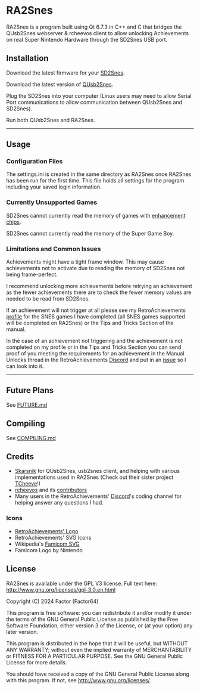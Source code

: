 # RA2Snes

RA2Snes is a program built using Qt 6.7.3 in C++ and C that bridges the QUsb2Snes webserver & rcheevos client to allow unlocking Achievements on real Super Nintendo Hardware through the SD2Snes USB port.

## Installation 

Download the latest firmware for your [SD2Snes](https://sd2snes.de/blog/downloads).

Download the latest version of [QUsb2Snes](https://github.com/Skarsnik/QUsb2snes/releases).

Plug the SD2Snes into your computer (Linux users may need to allow Serial Port communications to allow communication between QUsb2Snes and SD2Snes).

Run both QUsb2Snes and RA2Snes.

---

## Usage

### Configuration Files

The settings.ini is created in the same directory as RA2Snes once RA2Snes has been run for the first time. This file holds all settings for the program including your saved login information.

### Currently Unsupported Games

SD2Snes cannot currently read the memory of games with [enhancement chips](https://en.wikipedia.org/wiki/List_of_Super_NES_enhancement_chips).

SD2Snes cannot currently read the memory of the Super Game Boy.

### Limitations and Common Issues

Achievements might have a tight frame window. This may cause achievements not to activate due to reading the memory of SD2Snes not being frame-perfect. 

I recommend unlocking more achievements before retrying an achievement as the fewer achievements there are to check the fewer memory values are needed to be read from SD2Snes.

If an achievement will not trigger at all please see my RetroAchievements [profile](https://retroachievements.org/user/Factor64) for the SNES games I have completed (all SNES games supported will be completed on RA2Snes) or the Tips and Tricks Section of the manual.

In the case of an achievement not triggering and the achievement is not completed on my profile or in the Tips and Tricks Section you can send proof of you meeting the requirements for an achievement in the Manual Unlocks thread in the RetroAchievements [Discord](https://discord.gg/dq2E4hE) and put in an [issue](https://github.com/Factor-64/ra2snes/issues) so I can look into it.

---

## Future Plans

See [FUTURE.md](FUTURE.md)

## Compiling

See [COMPILING.md](COMPILING.md)

## Credits

* [Skarsnik](https://github.com/Skarsnik) for QUsb2Snes, usb2snes client, and helping with various implementations used in RA2Snes (Check out their sister project [TCheeve](https://github.com/Skarsnik/TCheeve)!)
* [rcheevos](https://github.com/RetroAchievements/rcheevos) and its [contributors](https://github.com/RetroAchievements/rcheevos/graphs/contributors)
* Many users in the RetroAchievements' [Discord](https://discord.gg/dq2E4hE)'s coding channel for helping answer any questions I had.

### Icons

* [RetroAchievements' Logo](https://retroachievements.org/)
* RetroAchievements' SVG Icons
* Wikipedia's [Famicom SVG](https://en.wikipedia.org/wiki/File:Super_Famicom_logo.svg)
* Famicom Logo by Nintendo

## License

RA2Snes is available under the GPL V3 license.  Full text here: <http://www.gnu.org/licenses/gpl-3.0.en.html>

Copyright (C) 2024 Factor (Factor64)

This program is free software: you can redistribute it and/or modify
it under the terms of the GNU General Public License as published by
the Free Software Foundation, either version 3 of the License, or
(at your option) any later version.

This program is distributed in the hope that it will be useful,
but WITHOUT ANY WARRANTY; without even the implied warranty of
MERCHANTABILITY or FITNESS FOR A PARTICULAR PURPOSE.  See the
GNU General Public License for more details.

You should have received a copy of the GNU General Public License
along with this program.  If not, see <http://www.gnu.org/licenses/>.
